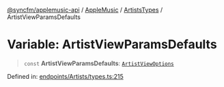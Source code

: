 [@syncfm/applemusic-api](../../../../../../globals.md) / [AppleMusic](../../../index.md) / [ArtistsTypes](../index.md) / ArtistViewParamsDefaults

# Variable: ArtistViewParamsDefaults

> `const` **ArtistViewParamsDefaults**: [`ArtistViewOptions`](../interfaces/ArtistViewOptions.md)

Defined in: [endpoints/Artists/types.ts:215](https://github.com/sync-fm/applemusic-api/blob/9471caba6a6b5bc92263ffc6e5d9c04672ec1f7f/src/endpoints/Artists/types.ts#L215)
